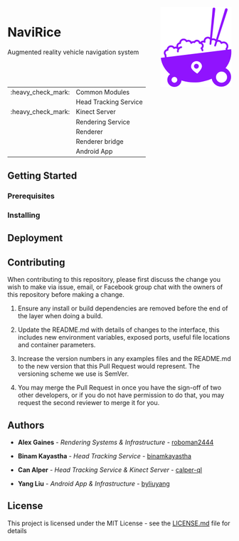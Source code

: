 <img src="logo_small.png" align="right" />

# NaviRice
Augmented reality vehicle navigation system

<table>
  <tbody>
     <tr>
       <td>
         :heavy_check_mark:
       </td>
       <td>
         Common Modules
       </td>
     </tr>
     <tr>
       <td>
       </td>
       <td>
         Head Tracking Service
       </td>
     </tr>
     <tr>
       <td>
         :heavy_check_mark:
       </td>
       <td>
         Kinect Server
       </td>
     </tr>
     <tr>
       <td>
       </td>
       <td>
         Rendering Service
       </td>
     </tr>
     <tr>
       <td>
       </td>
       <td>
         Renderer
       </td>
     </tr>
     <tr>
       <td>
       </td>
       <td>
         Renderer bridge
       </td>
     </tr>
     <tr>
       <td>
       </td>
       <td>
         Android App
       </td>
     </tr>
  </tbody>
</table>

## Getting Started

### Prerequisites
### Installing

## Deployment

## Contributing
When contributing to this repository, please first discuss the change you wish to make via issue, email, or Facebook group chat with the owners of this repository before making a change.

1. Ensure any install or build dependencies are removed before the end of the layer when doing a build.

2. Update the README.md with details of changes to the interface, this includes new environment variables, exposed ports, useful file locations and container parameters.

3. Increase the version numbers in any examples files and the README.md to the new version that this Pull Request would represent. The versioning scheme we use is SemVer.

4. You may merge the Pull Request in once you have the sign-off of two other developers, or if you do not have permission to do that, you may request the second reviewer to merge it for you.

## Authors

- **Alex Gaines** - *Rendering Systems & Infrastructure* - [roboman2444](https://github.com/roboman2444)

- **Binam Kayastha** - *Head Tracking Service* - [binamkayastha](https://github.com/binamkayastha)

- **Can Alper** - *Head Tracking Service & Kinect Server* - [calper-ql](https://github.com/calper-ql)

- **Yang Liu** - *Android App & Infrastructure* - [byliuyang](https://github.com/byliuyang)

## License
This project is licensed under the MIT License - see the [LICENSE.md](LICENSE.md) file for details
